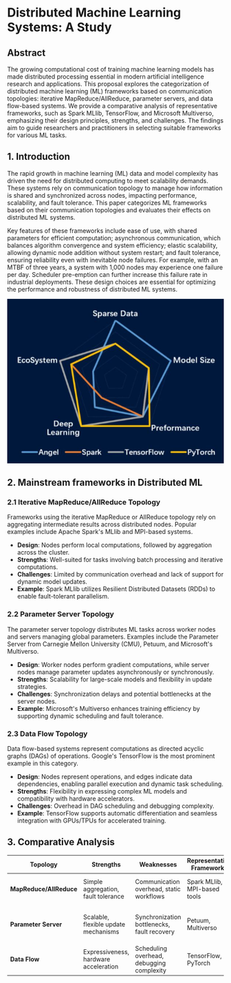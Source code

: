 # Distributed Machine Learning Systems: A Study

## Abstract
The growing computational cost of training machine learning models has made distributed processing essential in modern artificial intelligence research and applications. This proposal explores the categorization of distributed machine learning (ML) frameworks based on communication topologies: iterative MapReduce/AllReduce, parameter servers, and data flow-based systems. We provide a comparative analysis of representative frameworks, such as Spark MLlib, TensorFlow, and Microsoft Multiverso, emphasizing their design principles, strengths, and challenges. The findings aim to guide researchers and practitioners in selecting suitable frameworks for various ML tasks.



## 1. Introduction
The rapid growth in machine learning (ML) data and model complexity has driven the need for distributed computing to meet scalability demands. These systems rely on communication topology to manage how information is shared and synchronized across nodes, impacting performance, scalability, and fault tolerance. This paper categorizes ML frameworks based on their communication topologies and evaluates their effects on distributed ML systems.

Key features of these frameworks include ease of use, with shared parameters for efficient computation; asynchronous communication, which balances algorithm convergence and system efficiency; elastic scalability, allowing dynamic node addition without system restart; and fault tolerance, ensuring reliability even with inevitable node failures. For example, with an MTBF of three years, a system with 1,000 nodes may experience one failure per day. Scheduler pre-emption can further increase this failure rate in industrial deployments. These design choices are essential for optimizing the performance and robustness of distributed ML systems.

![screenshot](Figures/compare.jpeg)

## 2. Mainstream frameworks in Distributed ML

### 2.1 Iterative MapReduce/AllReduce Topology
Frameworks using the iterative MapReduce or AllReduce topology rely on aggregating intermediate results across distributed nodes. Popular examples include Apache Spark's MLlib and MPI-based systems.

- **Design**: Nodes perform local computations, followed by aggregation across the cluster.
- **Strengths**: Well-suited for tasks involving batch processing and iterative computations.
- **Challenges**: Limited by communication overhead and lack of support for dynamic model updates.
- **Example**: Spark MLlib utilizes Resilient Distributed Datasets (RDDs) to enable fault-tolerant parallelism.

### 2.2 Parameter Server Topology
The parameter server topology distributes ML tasks across worker nodes and servers managing global parameters. Examples include the Parameter Server from Carnegie Mellon University (CMU), Petuum, and Microsoft's Multiverso.

- **Design**: Worker nodes perform gradient computations, while server nodes manage parameter updates asynchronously or synchronously.
- **Strengths**: Scalability for large-scale models and flexibility in update strategies.
- **Challenges**: Synchronization delays and potential bottlenecks at the server nodes.
- **Example**: Microsoft's Multiverso enhances training efficiency by supporting dynamic scheduling and fault tolerance.

### 2.3 Data Flow Topology
Data flow-based systems represent computations as directed acyclic graphs (DAGs) of operations. Google's TensorFlow is the most prominent example in this category.

- **Design**: Nodes represent operations, and edges indicate data dependencies, enabling parallel execution and dynamic task scheduling.
- **Strengths**: Flexibility in expressing complex ML models and compatibility with hardware accelerators.
- **Challenges**: Overhead in DAG scheduling and debugging complexity.
- **Example**: TensorFlow supports automatic differentiation and seamless integration with GPUs/TPUs for accelerated training.

## 3. Comparative Analysis

| Topology           | Strengths                               | Weaknesses                           | Representative Frameworks | Use Cases                       |
|--------------------|-----------------------------------------|--------------------------------------|---------------------------|---------------------------------|
| **MapReduce/AllReduce** | Simple aggregation, fault tolerance    | Communication overhead, static workflows | Spark MLlib, MPI-based tools | Batch learning, iterative tasks |
| **Parameter Server**   | Scalable, flexible update mechanisms  | Synchronization bottlenecks, fault recovery | Petuum, Multiverso         | Deep learning, large-scale ML  |
| **Data Flow**          | Expressiveness, hardware acceleration   | Scheduling overhead, debugging complexity | TensorFlow, PyTorch        | Dynamic tasks, complex models   |
